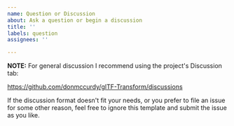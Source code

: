 ```yaml
---
name: Question or Discussion
about: Ask a question or begin a discussion
title: ''
labels: question
assignees: ''

---
```


**NOTE:** For general discussion I recommend using the project's Discussion tab:

https://github.com/donmccurdy/glTF-Transform/discussions

If the discussion format doesn't fit your needs, or you prefer to file an issue for some other reason, feel free to ignore this template and submit the issue as you like.
